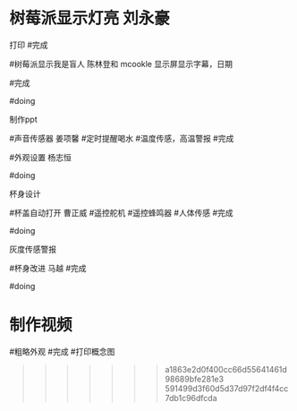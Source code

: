 
# 树莓派显示灯亮 刘永豪

打印
#完成

#树莓派显示我是盲人 陈林登和
mcookle 显示屏显示字幕，日期

#完成

#doing

制作ppt


#声音传感器 姜项馨
#定时提醒喝水
#温度传感，高温警报
#完成

#外观设置   杨志恒

#doing

杯身设计

#杯盖自动打开    曹正威
#遥控舵机
#遥控蜂鸣器
#人体传感
#完成

#doing

灰度传感警报

#杯身改进 马越
#完成

#doing

制作视频
=======

#粗略外观
#完成
#打印概念图



>>>>>>> a1863e2d0f400cc66d55641461d98689bfe281e3
>>>>>>> 591499d3f60d5d37d97f2df4f4cc7db1c96dfcda

